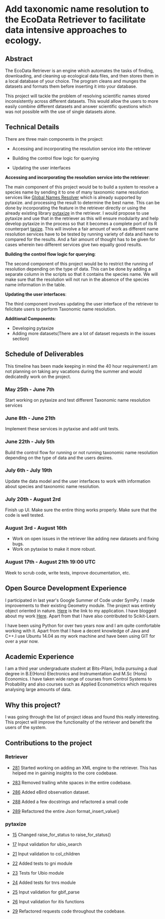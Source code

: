 # Add taxonomic name resolution to the EcoData Retriever to facilitate data intensive approaches to ecology.

## Abstract

The EcoData Retriever is an engine which automates the tasks of finding,
downloading, and cleaning up ecological data files, and then stores them in a
local database of your choice. The program cleans and munges the datasets and
formats them  before inserting it into your database.

This project will tackle the problem of resolving scientific names stored
inconsistently across different datasets. This would allow the users to more
easily combine different datasets and answer scientific questions which was not
possible with the use of single datasets alone.

## Technical Details
There are three main components in the project:

* Accessing and incorporating the resolution service into the retriever

* Building the control flow logic for querying

* Updating the user interfaces

**Accessing and incorporating the resolution service into the retriever**:

The main component of this project would be to build a system to resolve a
species name by sending it to one of many taxonomic name resolution services like
[Global Names Resolver](http://resolver.globalnames.org/) which is already supported by pytaxize.
and processing the result to determine the best name. This can be done by
incorporating the feature in the retriever directly or using the already
existing library [pytaxize](https://github.com/sckott/pytaxize) in the retriever.
I would propose to use pytaxize and use that in the retriever as this will
ensure modularity and help develop pytaxize in the process so that it becomes a
complete port of its R counterpart [taxize](https://github.com/ropensci/taxize).
This will involve a fair amount of work as different name resolution services
have to be tested by running variety of data and have to compared for the
results. And a fair amount of thought has to be given for cases wherein two
different services give two equally good results.

**Building the control flow logic for querying**:

The second component of this project would be to restrict the running of
resolution depending on the type of data. This can be done by adding a separate
column in the scripts so that it contains the species name. We will make sure
that the resolution will not run in the absence of the species name information in the table.

**Updating the user interfaces**:

The third component involves updating the user interface of the retriever to
felicitate users to perform Taxonomic name resolution.

**Additional Components**:
* Developing pytaxize
* Adding more datasets(There are a lot of dataset requests in the issues section)

## Schedule of Deliverables

This timeline has been made keeping in mind the 40 hour requirement.I am not
planning on taking any vacations during the summer and would dedicatedly work
on the project.

### May 25th -  June 7th

Start working on pytaxize and test different Taxonomic name resolution services

### June 8th - June 21th

Implement these services in pytaxise and add unit tests.

### June 22th - July 5th

Build the control flow for running or not running taxonomic name resolution
depending on the type of data and the users desires.

### July 6th - July 19th

Update the data model and the user interfaces to work with information about
species and taxonomic name resolution.

### July 20th - August 2rd

Finish up UI. Make sure the entire thing works properly. Make sure that the
code is well tested.

### August 3rd - August 16th

* Work on open issues in the retriever like adding new datasets and fixing bugs.
* Work on pytaxise to make it more robust.

### August 17th - August 21th 19:00 UTC

Week to scrub code, write tests, improve documentation, etc.

## Open Source Development Experience

I participated in last year's Google Summer of Code under SymPy. I made
improvements to their existing Geometry module. The project was entirely object
oriented in nature. [Here](https://github.com/sympy/sympy/wiki/GSoC-2014-Application--Akshay--Geometry-Module)
is the link to my application. I have blogged about my work [Here](https://www.geekpy.blogsopt.in).
Apart from that I have also contributed to Scikit-Learn.

I have been using Python for over two years now and I am quite comfortable working
with it. Apart from that I have a decent knowledge of Java and C++.I use Ubuntu
 14.04 as my work machine and have been using GIT for over a year now.

## Academic Experience

I am a third year undergraduate student at Bits-Pilani, India pursuing a
dual degree in B.E(Hons) Electronics and Instrumentation and M.Sc (Hons)
Economics. I have taken wide range of courses from Control Systems to Probability
and also courses such as Applied Econometrics which requires analysing large amounts of data.

## Why this project?

I was going through the list of project ideas and found this really interesting.
This project will improve the functionality of the retriever and benefit the users of the system.

## Contributions to the project

### Retriever

* [281](https://github.com/weecology/retriever/pull/281) Started working on adding
  an XML engine to the retriever. This has helped me in gaining insights to the core
  codebase.

* [283](https://github.com/weecology/retriever/pull/283) Removed trailing white
  spaces in the entire codebase.

* [286](https://github.com/weecology/retriever/pull/286) Added eBird observation dataset.

* [288](https://github.com/weecology/retriever/pull/288) Added a few docstrings
  and refactored a small code

* [289](https://github.com/weecology/retriever/pull/289) Refactored the entire Json
  format_insert_value()

### pytaxize

* [15](https://github.com/sckott/pytaxize/pull/15) Changed raise_for_status to
raise_for_status()

* [17](https://github.com/sckott/pytaxize/pull/17) Input validation for ubio_search

* [21](https://github.com/sckott/pytaxize/pull/21) Input validation to col_children

* [22](https://github.com/sckott/pytaxize/pull/22) Added tests to gni module

* [23](https://github.com/sckott/pytaxize/pull/23) Tests for Ubio module

* [24](https://github.com/sckott/pytaxize/pull/24) Added tests for tnrs module

* [25](https://github.com/sckott/pytaxize/pull/25) Input validation for gbif_parse

* [26](https://github.com/sckott/pytaxize/pull/26) Input validation for itis functions

* [29](https://github.com/sckott/pytaxize/pull/29) Refactored requests code throughout
  the codebase.
